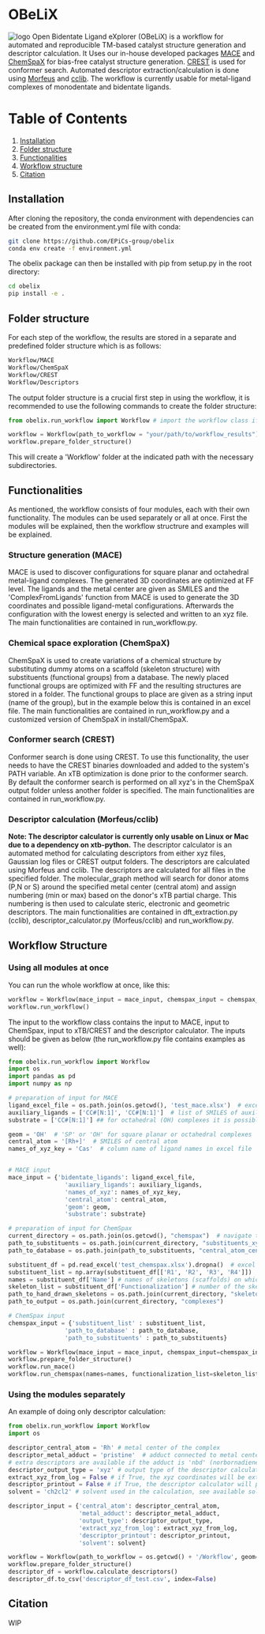 # OBeLiX
![logo](../images/logo.png)
Open Bidentate Ligand eXplorer (OBeLiX) is a workflow for automated and reproducible TM-based catalyst structure generation and descriptor calculation. It Uses
our in-house developed packages [MACE](https://github.com/EPiCs-group/epic-mace) and [ChemSpaX](https://github.com/epics-group/chemspax) for
bias-free catalyst structure generation. [CREST](https://github.com/crest-lab/crest) is used for conformer search.
Automated descriptor extraction/calculation is done using [Morfeus](https://github.com/digital-chemistry-laboratory/morfeus) and [cclib](https://github.com/cclib/cclib). The workflow is currently usable for metal-ligand complexes of monodentate and bidentate ligands.

# Table of Contents
1. [Installation](#installation)
2. [Folder structure](#folder-structure)
3. [Functionalities](#functionalities)
4. [Workflow structure](#workflow-structure)
5. [Citation](#citation)

## Installation
After cloning the repository, the conda environment with dependencies can be created from the environment.yml file with conda:

```bash
git clone https://github.com/EPiCs-group/obelix
conda env create -f environment.yml
```
The obelix package can then be installed with pip from setup.py in the root directory:

```bash
cd obelix
pip install -e .
```

## Folder structure
For each step of the workflow, the results are stored in a separate and predefined folder structure which is as follows:

```bash
Workflow/MACE
Workflow/ChemSpaX
Workflow/CREST
Workflow/Descriptors
```

The output folder structure is a crucial first step in using the workflow, it is recommended to use the following commands to create the folder structure:

```python
from obelix.run_workflow import Workflow # import the workflow class if this you are not running code in run_workflow.py

workflow = Workflow(path_to_workflow = "your/path/to/workflow_results")
workflow.prepare_folder_structure()
```
This will create a 'Workflow' folder at the indicated path with the necessary subdirectories. 


## Functionalities
As mentioned, the workflow consists of four modules, each with their own functionality. The modules can be used separately or all at once.
First the modules will be explained, then the workflow structrure and examples will be explained.
### Structure generation (MACE)
MACE is used to discover configurations for square planar and octahedral metal-ligand complexes. The generated 3D coordinates are optimized at FF level.
The ligands and the metal center are given as SMILES and the 'ComplexFromLigands' function from MACE is used to generate the 3D coordinates and possible ligand-metal configurations.
Afterwards the configuration with the lowest energy is selected and written to an xyz file.
The main functionalities are contained in run_workflow.py.
### Chemical space exploration (ChemSpaX)
ChemSpaX is used to create variations of a chemical structure by substituting dummy atoms on a scaffold (skeleton structure) with substituents (functional groups) from a database.
The newly placed functional groups are optimized with FF and the resulting structures are stored in a folder. 
The functional groups to place are given as a string input (name of the group), but in the example below this is contained in an excel file.
The main functionalities are contained in run_workflow.py and a customized version of ChemSpaX in install/ChemSpaX.
### Conformer search (CREST)
Conformer search is done using CREST. To use this functionality, the user needs to have the CREST binaries downloaded and added to the system's PATH variable.
An xTB optimization is done prior to the conformer search. By default the conformer search is performed on all xyz's in the ChemSpaX output folder unless another folder is specified.
The main functionalities are contained in run_workflow.py.
### Descriptor calculation (Morfeus/cclib)
**Note: The descriptor calculator is currently only usable on Linux or Mac due to a dependency on xtb-python.**
The descriptor calculator is an automated method for calculating descriptors from either xyz files, Gaussian log files or CREST output folders. 
The descriptors are calculated using Morfeus and cclib. The descriptors are calculated for all files in the specified folder.
The molecular_graph method will search for donor atoms (P,N or S) around the specified metal center (central atom) and assign numbering (min or max) based on the donor's xTB partial charge.
This numbering is then used to calculate steric, electronic and geometric descriptors.
The main functionalities are contained in dft_extraction.py (cclib), descriptor_calculator.py (Morfeus/cclib) and run_workflow.py.


## Workflow Structure
### Using all modules at once
You can run the whole workflow at once, like this:

```python
workflow = Workflow(mace_input = mace_input, chemspax_input = chemspax_input, crest_input = crest_input, path_to_workflow = "your/path/to/workflow_results")
workflow.run_workflow()
```

The input to the workflow class contains the input to MACE, input to ChemSpax, input to xTB/CREST and the descriptor calculator. The inputs should be given as below (the run_workflow.py file contains examples as well):

```python
from obelix.run_workflow import Workflow
import os
import pandas as pd
import numpy as np

# preparation of input for MACE
ligand_excel_file = os.path.join(os.getcwd(), 'test_mace.xlsx')  # excel file with name of ligands for screening and their SMILES
auxiliary_ligands = ['CC#[N:1]', 'CC#[N:1]']  # list of SMILES of auxiliary ligands (stay constant for all structures)
substrate = ['CC#[N:1]'] ## for octahedral (OH) complexes it is possible to add a substrate (e.g. acetonitrile)

geom = 'OH'  # 'SP' or 'OH' for square planar or octahedral complexes
central_atom = '[Rh+]'  # SMILES of central atom
names_of_xyz_key = 'Cas'  # column name of ligand names in excel file


# MACE input 
mace_input = {'bidentate_ligands': ligand_excel_file, 
                'auxiliary_ligands': auxiliary_ligands, 
                'names_of_xyz': names_of_xyz_key, 
                'central_atom': central_atom, 
                'geom': geom, 
                'substrate': substrate}

# preparation of input for ChemSpax
current_directory = os.path.join(os.getcwd(), "chemspax")  # navigate to the installed chemspax folder
path_to_substituents = os.path.join(current_directory, "substituents_xyz") # path to folder with substituents
path_to_database = os.path.join(path_to_substituents, "central_atom_centroid_database.csv") # path to database with substituents names

substituent_df = pd.read_excel('test_chemspax.xlsx').dropna()  # excel file with substituents to place on skeleton (column names are indicated sites)
substituent_list = np.array(substituent_df[['R1', 'R2', 'R3', 'R4']])  # list of substituents that will be placed on either R1, R2, R3 or R4 for each skeleton
names = substituent_df['Name'] # names of skeletons (scaffolds) on which substituents will be placed
skeleton_list = substituent_df['Functionalization'] # number of the skeleton 
path_to_hand_drawn_skeletons = os.path.join(current_directory, "skeletons")
path_to_output = os.path.join(current_directory, "complexes")

# ChemSpax input
chemspax_input = {'substituent_list' : substituent_list, 
                'path_to_database' : path_to_database, 
                'path_to_substituents' : path_to_substituents}

workflow = Workflow(mace_input = mace_input, chemspax_input=chemspax_input, path_to_workflow = os.getcwd() + '/wf_test5', geom='BD')
workflow.prepare_folder_structure()
workflow.run_mace()
workflow.run_chemspax(names=names, functionalization_list=skeleton_list)

```

### Using the modules separately
An example of doing only descriptor calculation:

```python
from obelix.run_workflow import Workflow
import os

descriptor_central_atom = 'Rh' # metal center of the complex
descriptor_metal_adduct = 'pristine'  # adduct connected to metal center, either 'pristine' or 'nbd'
# extra descriptors are available if the adduct is 'nbd' (norbornadiene)
descriptor_output_type = 'xyz' # output type of the descriptor calculator, either 'xyz', 'gaussian' or 'crest'
extract_xyz_from_log = False # if True, the xyz coordinates will be extracted from the Gaussian log file 
descriptor_printout = False # if True, the descriptor calculator will print out the descriptors for each structure
solvent = 'ch2cl2' # solvent used in the calculation, see available solvents in xTB documentation

descriptor_input = {'central_atom': descriptor_central_atom,
                    'metal_adduct': descriptor_metal_adduct,
                    'output_type': descriptor_output_type,
                    'extract_xyz_from_log': extract_xyz_from_log,
                    'descriptor_printout': descriptor_printout,
                    'solvent': solvent}

workflow = Workflow(path_to_workflow = os.getcwd() + '/Workflow', geom='SP', descriptor_calculator_input=descriptor_input)
workflow.prepare_folder_structure()
descriptor_df = workflow.calculate_descriptors()
descriptor_df.to_csv('descriptor_df_test.csv', index=False)
 ```

## Citation
WIP